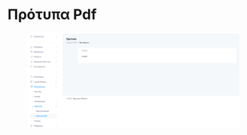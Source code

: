 # Πρότυπα Pdf

<figure><img src="../../.gitbook/assets/ScreenHunter 310.png" alt=""><figcaption></figcaption></figure>
